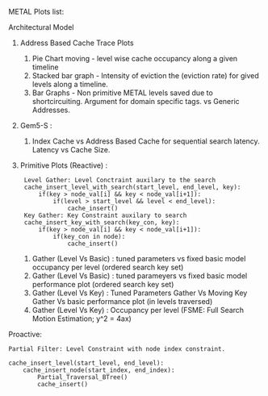 METAL Plots list:

Architectural Model

1. Address Based Cache Trace Plots
    1. Pie Chart moving - level wise cache occupancy along a given timeline
    2. Stacked bar graph - Intensity of eviction the (eviction rate) for gived levels along a timeline.
    3. Bar Graphs - Non primitive METAL levels saved due to shortcircuiting. Argument for domain specific tags. vs Generic Addresses.

2. Gem5-S : 
    1. Index Cache vs Address Based Cache for sequential search  latency. Latency vs Cache Size.


3. Primitive Plots (Reactive) : 
    
        Level Gather: Level Conctraint auxilary to the search
        cache_insert_level_with_search(start_level, end_level, key):
            if(key > node_val[i] && key < node_val[i+1]):
                if(level > start_level && level < end_level):
                    cache_insert()
        Key Gather: Key Constraint auxilary to search
        cache_insert_key_with_search(key_con, key):
            if(key > node_val[i] && key < node_val[i+1]):
                if(key_con in node):
                    cache_insert()
                    
    1. Gather (Level Vs Basic) : tuned parameters vs fixed basic model occupancy per level (ordered search key set)
    2. Gather (Level Vs Basic) : tuned parameyers vs fixed basic model performance plot (ordered search key set)
    4. Gather (Level Vs Key) : Tuned Parameters Gather Vs Moving Key Gather Vs basic performance plot (in levels traversed)
    5. Gather (Level Vs Key) : Occupancy per level (FSME: Full Search Motion Estimation; y^2 = 4ax)

Proactive:

    Partial Filter: Level Constraint with node index constraint.
    
    cache_insert_level(start_level, end_level):
        cache_insert_node(start_index, end_index):
            Partial_Traversal_BTree()
            cache_insert()


